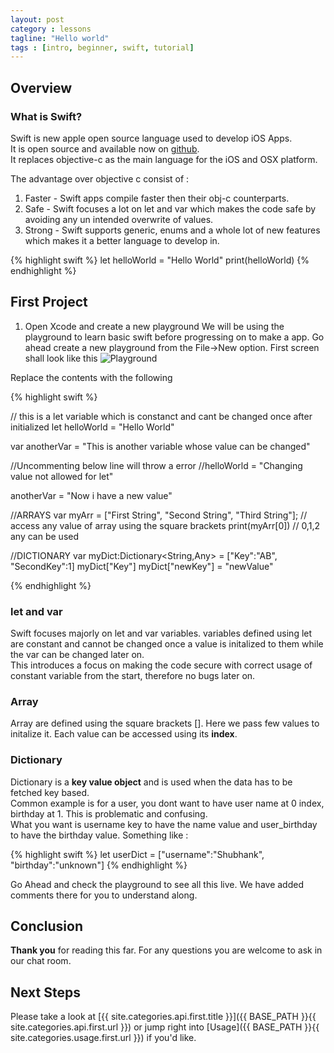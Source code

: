 ```yaml
---
layout: post
category : lessons
tagline: "Hello world"
tags : [intro, beginner, swift, tutorial]
---
```



## Overview

### What is Swift?

Swift is new apple open source language used to develop iOS Apps.  
It is open source and available now on [github](https://github.com/apple/swift).  
It replaces objective-c as the main language for the iOS and OSX platform.

The advantage over objective c consist of :

 1. Faster - Swift apps compile faster then their obj-c counterparts.  
 2. Safe   - Swift focuses a lot on let and var which makes the code safe by avoiding any un intended overwrite of values.  
 3. Strong - Swift supports generic, enums and a whole lot of new features which makes it a better language to develop in.  


{% highlight swift %}
let helloWorld = "Hello World"
print(helloWorld)
{% endhighlight %}

## First Project

1) Open Xcode and create a new playground
We will be using the playground to learn basic swift before progressing on to make a app.
Go ahead create a new playground from the File->New option.
First screen shall look like this
![Playground](http://i.imgur.com/QOSeJQV.jpg)

Replace the contents with the following

{% highlight swift %}

// this is a let variable which is constanct and cant be changed once after initialized
let helloWorld = "Hello World"

var anotherVar = "This is another variable whose value can be changed"

//Uncommenting below line will throw a error
//helloWorld = "Changing value not allowed for let"

anotherVar = "Now i have a new value"

//ARRAYS
var myArr = ["First String", "Second String", "Third String"];
// access any value of array using the square brackets
print(myArr[0]) // 0,1,2 any can be used

//DICTIONARY
var myDict:Dictionary<String,Any> = ["Key":"AB", "SecondKey":1]
myDict["Key"]
myDict["newKey"] = "newValue"

{% endhighlight %}

### let and var
Swift focuses majorly on let and var variables. 
variables defined using let are constant and cannot be changed once a value is initalized to them while the var can be changed later on.  
This introduces a focus on making the code secure with correct usage of constant variable from the start, therefore no bugs later on.

### Array
Array are defined using the square brackets []. Here we pass few values to initalize it.
Each value can be accessed using its **index**.

### Dictionary
Dictionary is a **key value object** and is used when the data has to be fetched key based.  
Common example is for a user, you dont want to have user name at 0 index, birthday at 1. This is problematic and confusing.  
What you want is username key to have the name value and user_birthday to have the birthday value. Something like :

{% highlight swift %}
let userDict = ["username":"Shubhank", "birthday":"unknown"]
{% endhighlight %}


Go Ahead and check the playground to see all this live. We have added comments there for you to understand along.

## Conclusion


**Thank you** for reading this far. For any questions you are welcome to ask in our chat room.

## Next Steps

Please take a look at [{{ site.categories.api.first.title }}]({{ BASE_PATH }}{{ site.categories.api.first.url }})
or jump right into [Usage]({{ BASE_PATH }}{{ site.categories.usage.first.url }}) if you'd like.